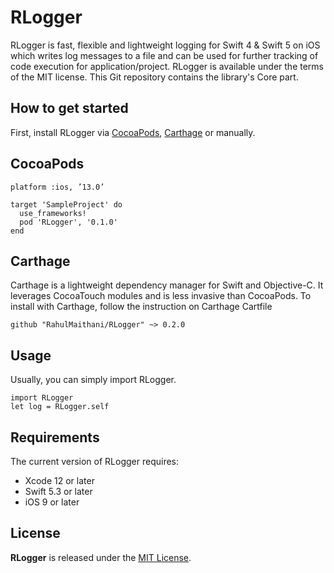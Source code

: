 # RLogger

RLogger is fast, flexible and lightweight logging for Swift 4 & Swift 5 on iOS which writes log messages to a file and can be used for further tracking of code execution for application/project. RLogger is available under the terms of the MIT license. This Git repository contains the library's Core part. 

## How to get started

First, install RLogger via [CocoaPods](https://cocoapods.org/), [Carthage](https://github.com/Carthage/Carthage) or manually. 

## CocoaPods

```
platform :ios, ’13.0’

target 'SampleProject' do
  use_frameworks!
  pod 'RLogger', '0.1.0'
end
```

## Carthage

Carthage is a lightweight dependency manager for Swift and Objective-C. It leverages CocoaTouch modules and is less invasive than CocoaPods.
To install with Carthage, follow the instruction on Carthage
Cartfile

```
github "RahulMaithani/RLogger" ~> 0.2.0
```

## Usage

Usually, you can simply import RLogger.

```
import RLogger
let log = RLogger.self
```

## Requirements
The current version of RLogger requires:
* Xcode 12 or later
* Swift 5.3 or later
* iOS 9 or later

## License
**RLogger** is released under the [MIT License](https://github.com/RahulMaithani/RLogger/blob/master/LICENSE).
